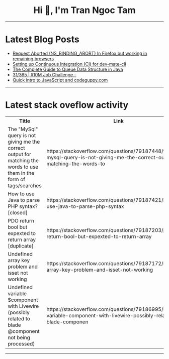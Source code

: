<h1 align="center">Hi 👋, I'm Tran Ngoc Tam</h1>

---

# Latest Blog Posts 
<!-- BLOG-POST-LIST:START -->
- [Request Aborted &lpar;NS_BINDING_ABORT&rpar; In Firefox but working in remaining browsers](https://dev.to/balaramakrishna_kamma_d58/request-aborted-in-firefox-but-working-in-remaining-browsers-14hn)
- [Setting up Continuous Integration &lpar;CI&rpar; for dev-mate-cli](https://dev.to/mayankpareek/setting-up-continuous-integration-ci-for-dev-mate-cli-19ea)
- [The Complete Guide to Queue Data Structure in Java](https://dev.to/wittedtech-by-harshit/the-complete-guide-to-queue-data-structure-in-java-5hko)
- [31/365 | ¥10M Job Challenge -](https://dev.to/kameken100/31365-y10m-job-challenge--47cg)
- [Quick intro to JavaScript and codeguppy.com](https://dev.to/codeguppy/quick-intro-to-javascript-and-codeguppycom-2ohd)
<!-- BLOG-POST-LIST:END -->

---

# Latest stack oveflow activity
<table>
  <tr><th>Title</th><th>Link</th></tr>
  <!-- STACKOVERFLOW:START --><tr><td>The &quot;MySql&quot; query is not giving me the correct output for matching the words to use them in the form of tags/searches</td><td>https://stackoverflow.com/questions/79187448/the-mysql-query-is-not-giving-me-the-correct-output-for-matching-the-words-to</td></tr><tr><td>How to use Java to parse PHP syntax? [closed]</td><td>https://stackoverflow.com/questions/79187421/how-to-use-java-to-parse-php-syntax</td></tr><tr><td>PDO return bool but expexted to return array [duplicate]</td><td>https://stackoverflow.com/questions/79187203/pdo-return-bool-but-expexted-to-return-array</td></tr><tr><td>Undefined array key problem and isset not working</td><td>https://stackoverflow.com/questions/79187172/undefined-array-key-problem-and-isset-not-working</td></tr><tr><td>Undefined variable $component with Livewire &lpar;possibly related to blade @component not being processed&rpar;</td><td>https://stackoverflow.com/questions/79186995/undefined-variable-component-with-livewire-possibly-related-to-blade-componen</td></tr><!-- STACKOVERFLOW:END -->
</table>

---



